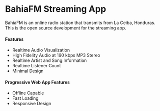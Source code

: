 # BahiaFM Streaming App

BahiaFM is an online radio station that transmits from La Ceiba, Honduras. This is the open source development for the streaming app.

#### Features
* Realtime Audio Visualization
* High Fidelity Audio at 160 kbps MP3 Stereo
* Realtime Artist and Song Information
* Realtime Listener Count
* Minimal Design

#### Progressive Web App Features
* Offline Capable
* Fast Loading
* Responsive Design
